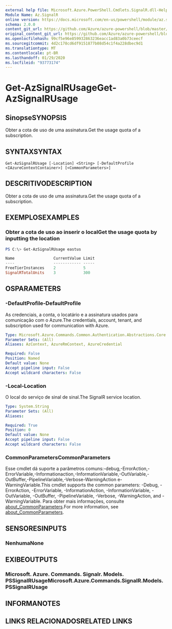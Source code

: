 ```yaml
---
external help file: Microsoft.Azure.PowerShell.Cmdlets.SignalR.dll-Help.xml
Module Name: Az.SignalR
online version: https://docs.microsoft.com/en-us/powershell/module/az.signalr/get-azsignalrusage
schema: 2.0.0
content_git_url: https://github.com/Azure/azure-powershell/blob/master/src/SignalR/SignalR/help/Get-AzSignalRUsage.md
original_content_git_url: https://github.com/Azure/azure-powershell/blob/master/src/SignalR/SignalR/help/Get-AzSignalRUsage.md
ms.openlocfilehash: 99cf5e96e859932863236eacc1ad83a0b73ceecf
ms.sourcegitcommit: 4d2c178cd6df9151877b08d54c1f4a228dbec9d1
ms.translationtype: MT
ms.contentlocale: pt-BR
ms.lasthandoff: 01/29/2020
ms.locfileid: "93773174"
---
```

# <span data-ttu-id="f1817-101">Get-AzSignalRUsage</span><span class="sxs-lookup"><span data-stu-id="f1817-101">Get-AzSignalRUsage</span></span>

## <span data-ttu-id="f1817-102">Sinopse</span><span class="sxs-lookup"><span data-stu-id="f1817-102">SYNOPSIS</span></span>
<span data-ttu-id="f1817-103">Obter a cota de uso de uma assinatura.</span><span class="sxs-lookup"><span data-stu-id="f1817-103">Get the usage quota of a subscription.</span></span>

## <span data-ttu-id="f1817-104">SYNTAX</span><span class="sxs-lookup"><span data-stu-id="f1817-104">SYNTAX</span></span>

```
Get-AzSignalRUsage [-Location] <String> [-DefaultProfile <IAzureContextContainer>] [<CommonParameters>]
```

## <span data-ttu-id="f1817-105">DESCRITIVO</span><span class="sxs-lookup"><span data-stu-id="f1817-105">DESCRIPTION</span></span>
<span data-ttu-id="f1817-106">Obter a cota de uso de uma assinatura.</span><span class="sxs-lookup"><span data-stu-id="f1817-106">Get the usage quota of a subscription.</span></span>

## <span data-ttu-id="f1817-107">EXEMPLOS</span><span class="sxs-lookup"><span data-stu-id="f1817-107">EXAMPLES</span></span>

### <span data-ttu-id="f1817-108">Obter a cota de uso ao inserir o local</span><span class="sxs-lookup"><span data-stu-id="f1817-108">Get the usage quota by inputting the location</span></span>
```powershell
PS C:\> Get-AzSignalRUsage eastus

Name                 CurrentValue Limit
----                 ------------ -----
FreeTierInstances    2            5
SignalRTotalUnits    3            300
```

## <span data-ttu-id="f1817-109">OS</span><span class="sxs-lookup"><span data-stu-id="f1817-109">PARAMETERS</span></span>

### <span data-ttu-id="f1817-110">-DefaultProfile</span><span class="sxs-lookup"><span data-stu-id="f1817-110">-DefaultProfile</span></span>
<span data-ttu-id="f1817-111">As credenciais, a conta, o locatário e a assinatura usados para comunicação com o Azure.</span><span class="sxs-lookup"><span data-stu-id="f1817-111">The credentials, account, tenant, and subscription used for communication with Azure.</span></span>

```yaml
Type: Microsoft.Azure.Commands.Common.Authentication.Abstractions.Core.IAzureContextContainer
Parameter Sets: (All)
Aliases: AzContext, AzureRmContext, AzureCredential

Required: False
Position: Named
Default value: None
Accept pipeline input: False
Accept wildcard characters: False
```

### <span data-ttu-id="f1817-112">-Local</span><span class="sxs-lookup"><span data-stu-id="f1817-112">-Location</span></span>
<span data-ttu-id="f1817-113">O local do serviço de sinal de sinal.</span><span class="sxs-lookup"><span data-stu-id="f1817-113">The SignalR service location.</span></span>

```yaml
Type: System.String
Parameter Sets: (All)
Aliases:

Required: True
Position: 0
Default value: None
Accept pipeline input: False
Accept wildcard characters: False
```

### <span data-ttu-id="f1817-114">CommonParameters</span><span class="sxs-lookup"><span data-stu-id="f1817-114">CommonParameters</span></span>
<span data-ttu-id="f1817-115">Esse cmdlet dá suporte a parâmetros comuns:-debug,-ErrorAction,-ErrorVariable,-Informationaction,-InformationVariable,-OutVariable,-OutBuffer,-PipelineVariable,-Verbose-WarningAction e-WarningVariable.</span><span class="sxs-lookup"><span data-stu-id="f1817-115">This cmdlet supports the common parameters: -Debug, -ErrorAction, -ErrorVariable, -InformationAction, -InformationVariable, -OutVariable, -OutBuffer, -PipelineVariable, -Verbose, -WarningAction, and -WarningVariable.</span></span> <span data-ttu-id="f1817-116">Para obter mais informações, consulte [about_CommonParameters](https://go.microsoft.com/fwlink/?LinkID=113216).</span><span class="sxs-lookup"><span data-stu-id="f1817-116">For more information, see [about_CommonParameters](https://go.microsoft.com/fwlink/?LinkID=113216).</span></span>

## <span data-ttu-id="f1817-117">SENSORES</span><span class="sxs-lookup"><span data-stu-id="f1817-117">INPUTS</span></span>

### <span data-ttu-id="f1817-118">Nenhuma</span><span class="sxs-lookup"><span data-stu-id="f1817-118">None</span></span>

## <span data-ttu-id="f1817-119">EXIBE</span><span class="sxs-lookup"><span data-stu-id="f1817-119">OUTPUTS</span></span>

### <span data-ttu-id="f1817-120">Microsoft. Azure. Commands. Signalr. Models. PSSignalRUsage</span><span class="sxs-lookup"><span data-stu-id="f1817-120">Microsoft.Azure.Commands.SignalR.Models.PSSignalRUsage</span></span>

## <span data-ttu-id="f1817-121">INFORMA</span><span class="sxs-lookup"><span data-stu-id="f1817-121">NOTES</span></span>

## <span data-ttu-id="f1817-122">LINKS RELACIONADOS</span><span class="sxs-lookup"><span data-stu-id="f1817-122">RELATED LINKS</span></span>
